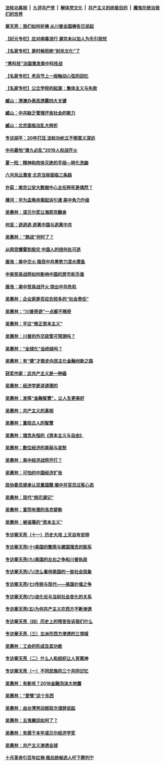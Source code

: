 

####  [法轮功真相](../../../../basic/blob/master/README.md?t=07081032) &nbsp;|&nbsp; [九评共产党](../../../../9ping.md/blob/master/README.md?t=07081032) &nbsp;|&nbsp; [解体党文化](../../../../jtdwh.md/blob/master/README.md?t=07081032)  &nbsp;|&nbsp; [共产主义的终极目的](../../../../gczydzjmd.md/blob/master/README.md?t=07081032) &nbsp;|&nbsp; [魔鬼在统治我们的世界](../../../../mgztzwmdsj.md/blob/master/README.md?t=07081032) 

#### [章天亮：我们如何祈祷 从川普全国祷告日说起](../pages/nsc423/n11944627.md?t=07081032) 

#### [【纪元专栏】应对病毒流行 渥京未以加人为先引担忧](../pages/nsc423/n11875714.md?t=07081032) 

#### [【名家专栏】是时候拒绝“封杀文化”了](../pages/nsc423/n11814093.md?t=07081032) 

#### [“黑科技”治国激发美中科技战](../pages/nsc423/n11638056.md?t=07081032) 

#### [【名家专栏】老兵节上一段触动心弦的回忆](../pages/nsc423/n11646016.md?t=07081032) 

#### [【名家专栏】公立学校的起源：集体主义与失败](../pages/nsc423/n11601833.md?t=07081032) 

#### [臧山：港澳办表态透露四大关键](../pages/nsc423/n11421628.md?t=07081032) 

#### [臧山：中共缺乏管理开放社会的能力](../pages/nsc423/n11407457.md?t=07081032) 

#### [臧山：北京面临治乱大转折](../pages/nsc423/n11406895.md?t=07081032) 

#### [专访胡平：20年打压 法轮功屹立不倒意义深远](../pages/nsc423/n11398800.md?t=07081032) 

#### [中共最怕“逢九必乱”2019人权战开火](../pages/nsc423/n11385248.md?t=07081032) 

#### [夏一阳：精神和肉体灭绝的手段—转化洗脑](../pages/nsc423/n11368250.md?t=07081032) 

#### [六月风云激变 北京当局面临三条路](../pages/nsc423/n11313668.md?t=07081032) 

#### [许茹：南京公安大数据中心主任猝死是偶然？](../pages/nsc423/n11064744.md?t=07081032) 

#### [横河：华为孟晚舟案起诉引渡 美中角力升级](../pages/nsc423/n11027230.md?t=07081032) 

#### [吴惠林：诺贝尔奖让海耶克翻身](../pages/nsc423/n10890049.md?t=07081032) 

#### [何坚：逃逃逃 逃离中国与逃离中共](../pages/nsc423/n10592891.md?t=07081032) 

#### [吴惠林：“商战”何时了？](../pages/nsc423/n10573558.md?t=07081032) 

#### [从网贷爆雷到股灾 中国人的钱何处可逃](../pages/nsc423/n10572800.md?t=07081032) 

#### [唐浩：美中交火 隐现中共黑势力混水摸鱼](../pages/nsc423/n10544040.md?t=07081032) 

#### [中美贸易战将如何影响中国的房市和币值](../pages/nsc423/n10543697.md?t=07081032) 

#### [唐浩：美中贸易战开火 烧出中共危机](../pages/nsc423/n10540126.md?t=07081032) 

#### [吴惠林：企业家是否应负较多的“社会责任”](../pages/nsc423/n10535022.md?t=07081032) 

#### [吴惠林：“川普奇迹”一点都不稀奇](../pages/nsc423/n10512808.md?t=07081032) 

#### [吴惠林：平议“修正资本主义”](../pages/nsc423/n10495724.md?t=07081032) 

#### [吴惠林：川普的外交政策可预测吗？](../pages/nsc423/n10462387.md?t=07081032) 

#### [吴惠林：“全球化”会终结吗？](../pages/nsc423/n10452838.md?t=07081032) 

#### [吴惠林：有“德”才能走向民主化金融创新之路](../pages/nsc423/n10432292.md?t=07081032) 

#### [获奖作家：这共产主义是一种癌](../pages/nsc423/n10431541.md?t=07081032) 

#### [吴惠林：经济学是讲道德的](../pages/nsc423/n10398014.md?t=07081032) 

#### [吴惠林：发挥“金融智慧”，让人生更美好](../pages/nsc423/n10375019.md?t=07081032) 

#### [吴惠林：共产主义的真相](../pages/nsc423/n10351394.md?t=07081032) 

#### [吴惠林：重拾古人的智慧](../pages/nsc423/n10337691.md?t=07081032) 

#### [吴惠林：理念永恒的《资本主义与自由》](../pages/nsc423/n10316274.md?t=07081032) 

#### [吴惠林：数位经济的美丽与哀愁](../pages/nsc423/n10292946.md?t=07081032) 

#### [吴惠林：美中经济战将开打？](../pages/nsc423/n10258825.md?t=07081032) 

#### [吴惠林：可怕的中国经济扩张](../pages/nsc423/n10219147.md?t=07081032) 

#### [政协委员提承认双重国籍 揭中共官员过客心态](../pages/nsc423/n10208809.md?t=07081032) 

#### [吴惠林：现代“桃花源记”](../pages/nsc423/n10185234.md?t=07081032) 

#### [吴惠林：富而有德的洛克斐勒](../pages/nsc423/n10142264.md?t=07081032) 

#### [吴惠林：被诬蔑的“资本主义”](../pages/nsc423/n10124816.md?t=07081032) 

#### [专访章天亮（十一）历史大戏 上天自有安排](../pages/nsc423/n10094905.md?t=07081032) 

#### [专访章天亮(十)美国的繁荣与建国理念的联系](../pages/nsc423/n10094899.md?t=07081032) 

#### [专访章天亮(九)美国的左右之争和川普执政](../pages/nsc423/n10094889.md?t=07081032) 

#### [专访章天亮(八)怎么看待美国的一些社会现象](../pages/nsc423/n10094857.md?t=07081032) 

#### [专访章天亮(七)传统与现代——美国价值之争](../pages/nsc423/n10093140.md?t=07081032) 

#### [专访章天亮(六)进化论与当前社会变化的关系](../pages/nsc423/n10092036.md?t=07081032) 

#### [专访章天亮(五)为何共产主义在西方不断渗透](../pages/nsc423/n10083620.md?t=07081032) 

#### [专访章天亮（四）历史上的预言告诉我们什么](../pages/nsc423/n10083606.md?t=07081032) 

#### [专访章天亮（三）左派在西方渗透的三领域](../pages/nsc423/n10081115.md?t=07081032) 

#### [吴惠林：工会的形成及其功能](../pages/nsc423/n10080633.md?t=07081032) 

#### [专访章天亮（二）什么人和组织让人背离神](../pages/nsc423/n10076637.md?t=07081032) 

#### [专访章天亮（一）不同民族的三个共同记忆](../pages/nsc423/n10074188.md?t=07081032) 

#### [吴惠林：有影呒？2018金融泡沫大地震](../pages/nsc423/n10040534.md?t=07081032) 

#### [吴惠林：“爱情”这个东西](../pages/nsc423/n10019423.md?t=07081032) 

#### [吴惠林：由台湾劳动部政次请辞说起](../pages/nsc423/n9979679.md?t=07081032) 

#### [吴惠林：五鬼搬运如何了？](../pages/nsc423/n9925338.md?t=07081032) 

#### [吴惠林：有感于本年诺贝尔经济学奖](../pages/nsc423/n9871883.md?t=07081032) 

#### [吴惠林：共产主义渗透全球](../pages/nsc423/n9812748.md?t=07081032) 

#### [十月革命引百年红祸 俄总统候选人吁下葬列宁](../pages/nsc423/n9810182.md?t=07081032) 

